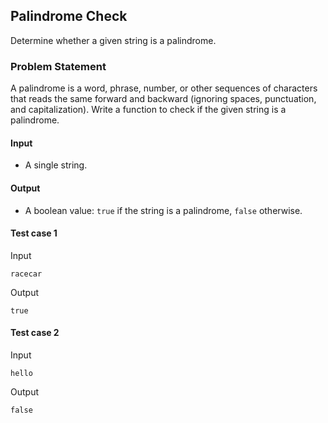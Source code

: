 ## Palindrome Check

Determine whether a given string is a palindrome.

### Problem Statement

A palindrome is a word, phrase, number, or other sequences of characters that reads the same forward and backward (ignoring spaces, punctuation, and capitalization). Write a function to check if the given string is a palindrome.

#### Input
- A single string.

#### Output
- A boolean value: `true` if the string is a palindrome, `false` otherwise.


#### Test case 1

Input

```
racecar

```

Output

```
true

```

#### Test case 2

Input

```
hello

```

Output

```
false

```

